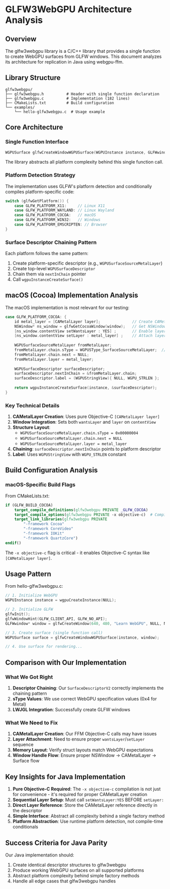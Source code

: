 # GLFW3WebGPU Architecture Analysis

## Overview

The glfw3webgpu library is a C/C++ library that provides a single function to create WebGPU surfaces from GLFW windows. This document analyzes its architecture for replication in Java using webgpu-ffm.

## Library Structure

```
glfw3webgpu/
├── glfw3webgpu.h          # Header with single function declaration
├── glfw3webgpu.c          # Implementation (182 lines)
├── CMakeLists.txt         # Build configuration
└── examples/
    └── hello-glfw3webgpu.c  # Usage example
```

## Core Architecture

### Single Function Interface

```c
WGPUSurface glfwCreateWindowWGPUSurface(WGPUInstance instance, GLFWwindow* window);
```

The library abstracts all platform complexity behind this single function call.

### Platform Detection Strategy

The implementation uses GLFW's platform detection and conditionally compiles platform-specific code:

```c
switch (glfwGetPlatform()) {
    case GLFW_PLATFORM_X11:     // Linux X11
    case GLFW_PLATFORM_WAYLAND: // Linux Wayland  
    case GLFW_PLATFORM_COCOA:   // macOS
    case GLFW_PLATFORM_WIN32:   // Windows
    case GLFW_PLATFORM_EMSCRIPTEN: // Browser
}
```

### Surface Descriptor Chaining Pattern

Each platform follows the same pattern:
1. Create platform-specific descriptor (e.g., `WGPUSurfaceSourceMetalLayer`)
2. Create top-level `WGPUSurfaceDescriptor`
3. Chain them via `nextInChain` pointer
4. Call `wgpuInstanceCreateSurface()`

## macOS (Cocoa) Implementation Analysis

The macOS implementation is most relevant for our testing:

```c
case GLFW_PLATFORM_COCOA: {
    id metal_layer = [CAMetalLayer layer];              // Create CAMetalLayer
    NSWindow* ns_window = glfwGetCocoaWindow(window);   // Get NSWindow from GLFW
    [ns_window.contentView setWantsLayer : YES] ;       // Enable layer support
    [ns_window.contentView setLayer : metal_layer] ;    // Attach layer to view
    
    WGPUSurfaceSourceMetalLayer fromMetalLayer;
    fromMetalLayer.chain.sType = WGPUSType_SurfaceSourceMetalLayer;  // sType = 0x4
    fromMetalLayer.chain.next = NULL;
    fromMetalLayer.layer = metal_layer;
    
    WGPUSurfaceDescriptor surfaceDescriptor;
    surfaceDescriptor.nextInChain = &fromMetalLayer.chain;
    surfaceDescriptor.label = (WGPUStringView){ NULL, WGPU_STRLEN };
    
    return wgpuInstanceCreateSurface(instance, &surfaceDescriptor);
}
```

### Key Technical Details

1. **CAMetalLayer Creation**: Uses pure Objective-C `[CAMetalLayer layer]`
2. **Window Integration**: Sets both `wantsLayer` and `layer` on `contentView`
3. **Structure Layout**:
   - `WGPUSurfaceSourceMetalLayer.chain.sType = 0x00000004`
   - `WGPUSurfaceSourceMetalLayer.chain.next = NULL`
   - `WGPUSurfaceSourceMetalLayer.layer = metal_layer`
4. **Chaining**: `surfaceDescriptor.nextInChain` points to platform descriptor
5. **Label**: Uses `WGPUStringView` with `WGPU_STRLEN` constant

## Build Configuration Analysis

### macOS-Specific Build Flags

From CMakeLists.txt:

```cmake
if (GLFW_BUILD_COCOA)
    target_compile_definitions(glfw3webgpu PRIVATE _GLFW_COCOA)
    target_compile_options(glfw3webgpu PRIVATE -x objective-c)  # Compile as Objective-C
    target_link_libraries(glfw3webgpu PRIVATE 
        "-framework Cocoa" 
        "-framework CoreVideo" 
        "-framework IOKit" 
        "-framework QuartzCore")
endif()
```

The `-x objective-c` flag is critical - it enables Objective-C syntax like `[CAMetalLayer layer]`.

## Usage Pattern

From hello-glfw3webgpu.c:

```c
// 1. Initialize WebGPU
WGPUInstance instance = wgpuCreateInstance(NULL);

// 2. Initialize GLFW
glfwInit();
glfwWindowHint(GLFW_CLIENT_API, GLFW_NO_API);
GLFWwindow* window = glfwCreateWindow(640, 480, "Learn WebGPU", NULL, NULL);

// 3. Create surface (single function call)
WGPUSurface surface = glfwCreateWindowWGPUSurface(instance, window);

// 4. Use surface for rendering...
```

## Comparison with Our Implementation

### What We Got Right

1. **Descriptor Chaining**: Our `SurfaceDescriptorV2` correctly implements the chaining pattern
2. **sType Values**: We use correct WebGPU specification values (0x4 for Metal)
3. **LWJGL Integration**: Successfully create GLFW windows

### What We Need to Fix

1. **CAMetalLayer Creation**: Our FFM Objective-C calls may have issues
2. **Layer Attachment**: Need to ensure proper `wantsLayer`/`setLayer` sequence
3. **Memory Layout**: Verify struct layouts match WebGPU expectations
4. **Window Handle Flow**: Ensure proper NSWindow → CAMetalLayer → Surface flow

## Key Insights for Java Implementation

1. **Pure Objective-C Required**: The `-x objective-c` compilation is not just for convenience - it's required for proper CAMetalLayer creation
2. **Sequential Layer Setup**: Must call `setWantsLayer:YES` BEFORE `setLayer:`
3. **Direct Layer Reference**: Store the CAMetalLayer reference directly in the descriptor
4. **Simple Interface**: Abstract all complexity behind a single factory method
5. **Platform Abstraction**: Use runtime platform detection, not compile-time conditionals

## Success Criteria for Java Parity

Our Java implementation should:
1. Create identical descriptor structures to glfw3webgpu
2. Produce working WebGPU surfaces on all supported platforms
3. Abstract platform complexity behind simple factory methods
4. Handle all edge cases that glfw3webgpu handles
